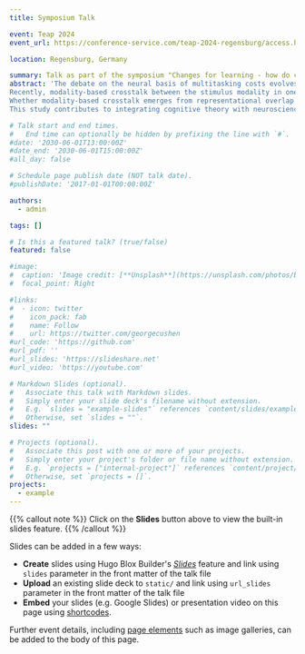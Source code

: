 ```yaml
---
title: Symposium Talk

event: Teap 2024
event_url: https://conference-service.com/teap-2024-regensburg/access.html

location: Regensburg, Germany

summary: Talk as part of the symposium "Changes for learning - how do changes in task-specific representations shape adaptive cognitive control?" organized by Sina A. Schwarze and Yana Fandakova.
abstract: 'The debate on the neural basis of multitasking costs evolves around neural overlap between concurrent tasks. Recent evidence suggests training-related reductions in representational overlap in fronto-parietal brain regions predict multitasking improvements. Cognitive theories assume that overlap of task representations may be associated with between-task crosstalk. 
Recently, modality-based crosstalk between the stimulus modality in one task and sensory action consequences in the concurrent task was suggested to affect multitasking costs. Increased costs for certain modality mappings were shown consistently, even when both tasks use non-overlapping stimulus and response modalities. 
Whether modality-based crosstalk emerges from representational overlap in general multitasking or modality-specific regions is unknown. This functional imaging study investigates neural overlap in multitasking performance, focusing on modality compatibility by employing multivariate pattern analysis and modality-specific practice interventions in three groups (total N = 54) consisting of healthy young adults. We observed differences between modality-compatible and modality-incompatible single-task representations, specifically in the auditory cortex but not in fronto-parietal regions. Notably, improved auditory decoding accuracy related to modality-incompatible tasks was predictive of performance gains in the corresponding dual task along with complete elimination of the modality-specific dual-task costs. This predictive relationship was evident only in the group practicing modality-incompatible mappings, suggesting that specific training on tasks with modality overlap influenced both neural representations and subsequent multitasking performance. 
This study contributes to integrating cognitive theory with neuroscience about the role of task representation for dual-task interference.'

# Talk start and end times.
#   End time can optionally be hidden by prefixing the line with `#`.
#date: '2030-06-01T13:00:00Z'
#date_end: '2030-06-01T15:00:00Z'
#all_day: false

# Schedule page publish date (NOT talk date).
#publishDate: '2017-01-01T00:00:00Z'

authors:
  - admin

tags: []

# Is this a featured talk? (true/false)
featured: false

#image:
#  caption: 'Image credit: [**Unsplash**](https://unsplash.com/photos/bzdhc5b3Bxs)'
#  focal_point: Right

#links:
#  - icon: twitter
#    icon_pack: fab
#    name: Follow
#    url: https://twitter.com/georgecushen
#url_code: 'https://github.com'
#url_pdf: ''
#url_slides: 'https://slideshare.net'
#url_video: 'https://youtube.com'

# Markdown Slides (optional).
#   Associate this talk with Markdown slides.
#   Simply enter your slide deck's filename without extension.
#   E.g. `slides = "example-slides"` references `content/slides/example-slides.md`.
#   Otherwise, set `slides = ""`.
slides: ""

# Projects (optional).
#   Associate this post with one or more of your projects.
#   Simply enter your project's folder or file name without extension.
#   E.g. `projects = ["internal-project"]` references `content/project/deep-learning/index.md`.
#   Otherwise, set `projects = []`.
projects:
  - example
---
```


{{% callout note %}}
Click on the **Slides** button above to view the built-in slides feature.
{{% /callout %}}

Slides can be added in a few ways:

- **Create** slides using Hugo Blox Builder's [_Slides_](https://docs.hugoblox.com/reference/content-types/) feature and link using `slides` parameter in the front matter of the talk file
- **Upload** an existing slide deck to `static/` and link using `url_slides` parameter in the front matter of the talk file
- **Embed** your slides (e.g. Google Slides) or presentation video on this page using [shortcodes](https://docs.hugoblox.com/reference/markdown/).

Further event details, including [page elements](https://docs.hugoblox.com/reference/markdown/) such as image galleries, can be added to the body of this page.

